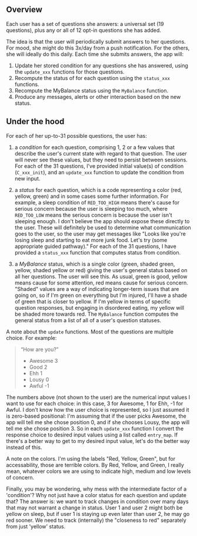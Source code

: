 
## Overview

Each user has a set of questions she answers: a universal set (19 questions), plus any or all of 12 opt-in questions she has added. 

The idea is that the user will periodically submit answers to her questions. For mood, she might do this 3x/day from a push notification. For the others, she will ideally do this daily. Each time she submits answers, the app will:

1. Update her stored condition for any questions she has answered, using the `update_xxx` functions for those questions.  
2. Recompute the status of for each question using the `status_xxx` functions. 
3. Recompute the MyBalance status using the `MyBalance` function. 
4. Produce any messages, alerts or other interaction based on the new status.

## Under the hood

For each of her up-to-31 possible questions, the user has: 

1. a _condition_ for each question, comprising 1, 2 or a few values that describe the user's current state with regard to that question. The user will never see these values, but they need to persist between sessions. For each of the 31 questions, I've provided initial value(s) of condition (`C_xxx_init`), and an `update_xxx` function to update the condition from new input. 

2. a _status_ for each question, which is a code representing a color (red, yellow, green) and in some cases some further information. For example, a sleep condition of `RED_TOO_HIGH` means there's cause for serious concern because the user is sleeping too much, where `RED_TOO_LOW` means the serious concern is because the user isn't sleeping enough. I don't believe the app should expose these directly to the user. These will definitely be used to determine what communication goes to the user, so the user may get messages like "Looks like you're losing sleep and starting to eat more junk food. Let's try (some appropriate guided pathway)." For each of the 31 questions, I have provided a `status_xxx` function that computes status from condition. 

3. a _MyBalance_ status, which is a single color (green, shaded green, yellow, shaded yellow or red) giving the user's general status based on all her questions. The user will see this. As usual, green is good, yellow means cause for some attention, red means cause for serious concern. "Shaded" values are a way of indicating longer-term issues that are going on, so if I'm green on everything but I'm injured, I'll have a shade of green that is closer to yellow. If I'm yellow in terms of specific question responses, but engaging in disordered eating, my yellow will be shaded more towards red. The `MyBalance` function computes the general status from a list of all of a user's question statuses. 

A note about the `update` functions. Most of the questions are multiple choice. For example: 

>“How are you?”
> * Awesome   3
> * Good      2
> * Ehh       1
> * Lousy     0
> * Awful    -1

The numbers above (not shown to the user) are the numerical input values I want to use for each choice: in this case, 3 for Awesome, 1 for Ehh, -1 for Awful. I don't know how the user choice is represented, so I just assumed it is zero-based positional: I'm assuming that if the user picks Awesome, the app will tell me she chose position 0, and if she chooses Lousy, the app will tell me she chose position 3. So in each `update_xxx` function I convert the response choice to desired input values using a list called `entry_map`. If there's a better way to get to my desired input value, let's do the better way instead of this.

A note on the colors. I'm using the labels "Red, Yellow, Green", but for accessability, those are terrible colors. By Red, Yellow, and Green, I really mean, whatever colors we are using to indicate high, medium and low levels of concern. 

Finally, you may be wondering, why mess with the intermediate factor of a 'condition'? Why not just have a color status for each question and update that? The answer is: we want to track changes in condition over many days that may not warrant a change in status. User 1 and user 2 might both be yellow on sleep, but if user 1 is staying up even later than user 2, he may go red sooner. We need to track (internally) the "closeness to red" separately from just 'yellow' status. 